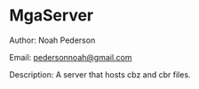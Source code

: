 MgaServer
==========

Author: Noah Pederson

Email: pedersonnoah@gmail.com

Description: A server that hosts cbz and cbr files.
